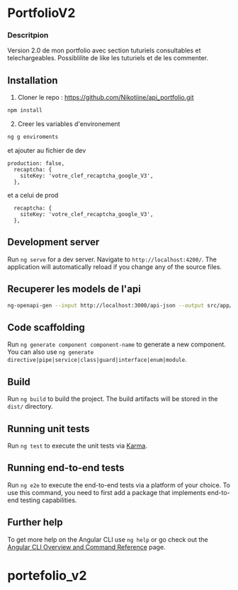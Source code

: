 # PortfolioV2



### Descritpion

Version 2.0 de mon portfolio avec section tuturiels consultables et telechargeables.
Possiblilite de like les tuturiels et de les commenter.

## Installation
1. Cloner le repo :
   https://github.com/Nikotiine/api_portfolio.git

```bash
npm install
```
2. Creer les variables d'environement

```bash
ng g enviroments
```
et ajouter au fichier de dev
```
production: false,
  recaptcha: {
    siteKey: 'votre_clef_recaptcha_google_V3',
  },
```
et a celui de prod 
```
  recaptcha: {
    siteKey: 'votre_clef_recaptcha_google_V3',
  },
```
## Development server

Run `ng serve` for a dev server. Navigate to `http://localhost:4200/`. The application will automatically reload if you change any of the source files.

## Recuperer les models de l'api

```bash
ng-openapi-gen --input http://localhost:3000/api-json --output src/app/core/api
```
## Code scaffolding

Run `ng generate component component-name` to generate a new component. You can also use `ng generate directive|pipe|service|class|guard|interface|enum|module`.

## Build

Run `ng build` to build the project. The build artifacts will be stored in the `dist/` directory.

## Running unit tests

Run `ng test` to execute the unit tests via [Karma](https://karma-runner.github.io).

## Running end-to-end tests

Run `ng e2e` to execute the end-to-end tests via a platform of your choice. To use this command, you need to first add a package that implements end-to-end testing capabilities.

## Further help

To get more help on the Angular CLI use `ng help` or go check out the [Angular CLI Overview and Command Reference](https://angular.io/cli) page.
# portefolio_v2
